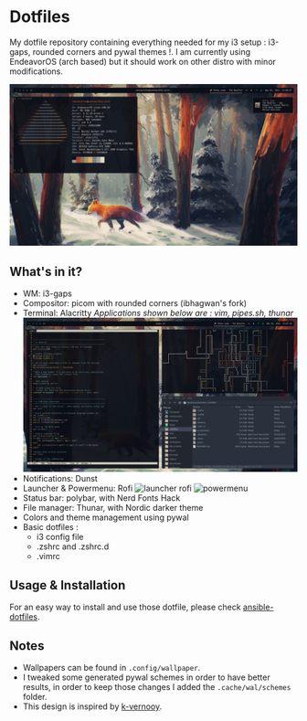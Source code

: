 # Dotfiles

My dotfile repository containing everything needed for my i3 setup : i3-gaps, rounded corners and pywal themes !. I am currently using EndeavorOS (arch based) but it should work on other distro with minor modifications.

![Desktop gif](screenshots/overview.gif)


## What's in it?

- WM: i3-gaps
- Compositor: picom with rounded corners (ibhagwan's fork)
- Terminal: Alacritty  *Applications shown below are : vim, pipes.sh, thunar*
![launcher rofi](screenshots/terminal.png)
- Notifications: Dunst
- Launcher & Powermenu: Rofi
![launcher rofi](screenshots/rofi.png)
![powermenu](screenshots/powermenu.png)
- Status bar: polybar, with Nerd Fonts Hack
- File manager: Thunar, with Nordic darker theme
- Colors and theme management using pywal
- Basic dotfiles :
    - i3 config file
    - .zshrc and .zshrc.d
    - .vimrc
## Usage & Installation

For an easy way to install and use those dotfile, please check [ansible-dotfiles](https://github.com/BaptisteBdn/ansible-dotfiles).

## Notes
- Wallpapers can be found in `.config/wallpaper`.
- I tweaked some generated pywal schemes in order to have better results, in order to keep those changes I added the `.cache/wal/schemes` folder.
- This design is inspired by [k-vernooy](https://github.com/k-vernooy/dotfiles).
